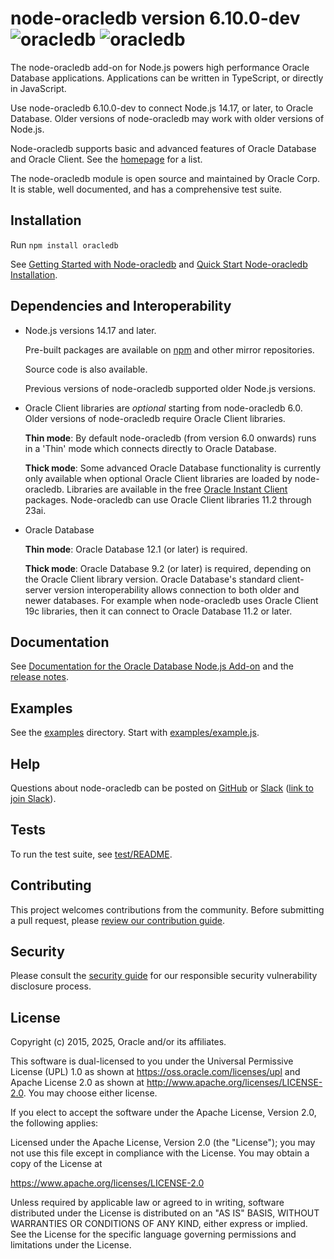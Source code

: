 # node-oracledb version 6.10.0-dev <img src="https://img.shields.io/npm/v/oracledb.svg" alt="oracledb"/>  <img src="https://img.shields.io/npm/dm/oracledb.svg" alt="oracledb"/>

The node-oracledb add-on for Node.js powers high performance Oracle Database
applications.  Applications can be written in TypeScript, or directly in
JavaScript.

Use node-oracledb 6.10.0-dev to connect Node.js 14.17, or later, to Oracle
Database.  Older versions of node-oracledb may work with older versions of
Node.js.

Node-oracledb supports basic and advanced features of Oracle Database
and Oracle Client.  See the [homepage][4] for a list.

The node-oracledb module is open source and maintained by Oracle Corp.
It is stable, well documented, and has a comprehensive test suite.

## Installation

Run `npm install oracledb`

See [Getting Started with Node-oracledb][1] and [Quick Start Node-oracledb Installation][2].

## Dependencies and Interoperability

- Node.js versions 14.17 and later.

  Pre-built packages are available on [npm][14] and other mirror repositories.

  Source code is also available.

  Previous versions of node-oracledb supported older Node.js versions.

- Oracle Client libraries are *optional* starting from node-oracledb 6.0.
  Older versions of node-oracledb require Oracle Client libraries.

  **Thin mode**: By default node-oracledb (from version 6.0 onwards) runs in a
  'Thin' mode which connects directly to Oracle Database.

  **Thick mode**: Some advanced Oracle Database functionality is currently only
  available when optional Oracle Client libraries are loaded by
  node-oracledb. Libraries are available in the free [Oracle Instant
  Client][15] packages. Node-oracledb can use Oracle Client
  libraries 11.2 through 23ai.

- Oracle Database

  **Thin mode**: Oracle Database 12.1 (or later) is required.

  **Thick mode**: Oracle Database 9.2 (or later) is required, depending on the
  Oracle Client library version.  Oracle Database's standard client-server
  version interoperability allows connection to both older and newer
  databases. For example when node-oracledb uses Oracle Client 19c libraries,
  then it can connect to Oracle Database 11.2 or later.

## Documentation

See [Documentation for the Oracle Database Node.js Add-on][9] and the [release
notes][10].

## Examples

See the [examples][7] directory.  Start with [examples/example.js][8].

## Help

Questions about node-oracledb can be posted on [GitHub][3] or [Slack][5] ([link
to join Slack][6]).

## <a name="testing"></a> Tests

To run the test suite, see [test/README][11].

## Contributing

This project welcomes contributions from the community. Before submitting a
pull request, please [review our contribution guide][12].

## Security

Please consult the [security guide][13] for our responsible security
vulnerability disclosure process.

## License

Copyright (c) 2015, 2025, Oracle and/or its affiliates.

This software is dual-licensed to you under the Universal Permissive License
(UPL) 1.0 as shown at https://oss.oracle.com/licenses/upl and Apache License
2.0 as shown at http://www.apache.org/licenses/LICENSE-2.0. You may choose
either license.

If you elect to accept the software under the Apache License, Version 2.0,
the following applies:

Licensed under the Apache License, Version 2.0 (the "License");
you may not use this file except in compliance with the License.
You may obtain a copy of the License at

   https://www.apache.org/licenses/LICENSE-2.0

Unless required by applicable law or agreed to in writing, software
distributed under the License is distributed on an "AS IS" BASIS,
WITHOUT WARRANTIES OR CONDITIONS OF ANY KIND, either express or implied.
See the License for the specific language governing permissions and
limitations under the License.

[1]: https://node-oracledb.readthedocs.io/en/latest/user_guide/introduction.html#getstarted
[2]: https://node-oracledb.readthedocs.io/en/latest/user_guide/installation.html#quickstart
[3]: https://github.com/oracle/node-oracledb/discussions
[4]: https://oracle.github.io/node-oracledb
[5]: https://node-oracledb.slack.com/
[6]: https://join.slack.com/t/node-oracledb/shared_invite/enQtNDU4Mjc2NzM5OTA2LWMzY2ZlZDY5MDdlMGZiMGRkY2IzYjI5OGU4YTEzZWM5YjQ3ODUzMjcxNWQyNzE4MzM5YjNkYjVmNDk5OWU5NDM
[7]: https://github.com/oracle/node-oracledb/blob/main/examples
[8]: https://github.com/oracle/node-oracledb/blob/main/examples/example.js
[9]: https://node-oracledb.readthedocs.io/en/latest/
[10]: https://node-oracledb.readthedocs.io/en/latest/release_notes.html
[11]: https://github.com/oracle/node-oracledb/blob/main/test/README.md
[12]: https://github.com/oracle/node-oracledb/blob/main/CONTRIBUTING.md
[13]: https://github.com/oracle/node-oracledb/blob/main/SECURITY.md
[14]: https://www.npmjs.com/package/oracledb
[15]: https://www.oracle.com/database/technologies/instant-client.html